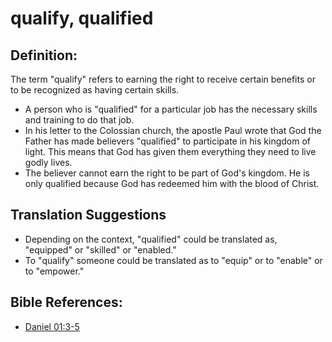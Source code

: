 # qualify, qualified #

## Definition: ##

The term "qualify" refers to earning the right to receive certain benefits or to be recognized as having certain skills.

* A person who is "qualified" for a particular job has the necessary skills and training to do that job.
* In his letter to the Colossian church, the apostle Paul wrote that God the Father has made believers "qualified" to participate in his kingdom of light. This means that God has given them everything they need to live godly lives.
* The believer cannot earn the right to be part of God's kingdom. He is only qualified because God has redeemed him with the blood of Christ.

## Translation Suggestions ##

* Depending on the context, "qualified" could be translated as, "equipped" or "skilled" or "enabled."
* To "qualify" someone could be translated as to "equip" or to "enable" or to "empower."



## Bible References: ##

* [Daniel 01:3-5](en/tn/dan/help/01/03)
